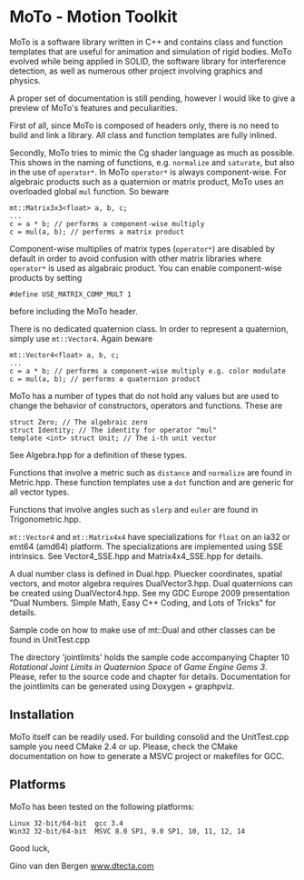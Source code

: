 
#  MoTo - Motion Toolkit

MoTo is a software library written in C++ and contains class and
function templates that are useful for animation and simulation of
rigid bodies. MoTo evolved while being applied in SOLID, the software
library for interference detection, as well as numerous other project
involving graphics and physics.

A proper set of documentation is still pending, however I would like
to give a preview of MoTo's features and peculiarities.

First of all, since MoTo is composed of headers only, there is no need to build
and link a library. All class and function templates are fully inlined. 
 
Secondly, MoTo tries to mimic the Cg shader language as much as possible. This
shows in the naming of functions, e.g. `normalize` and `saturate`, but also in
the use of `operator*`. In MoTo `operator*` is always component-wise. For
algebraic products such as a quaternion or matrix product, MoTo uses an
overloaded global `mul` function. So beware

```
mt::Matrix3x3<float> a, b, c;
...
c = a * b; // performs a component-wise multiply
c = mul(a, b); // performs a matrix product
```

Component-wise multiplies of matrix types (`operator*`) are disabled by default
in order to avoid confusion with other matrix libraries where `operator*` is used as algabraic product. You can enable component-wise products by setting

```
#define USE_MATRIX_COMP_MULT 1
```

before including the MoTo header.
 

There is no dedicated quaternion class. In order to represent a quaternion,
simply use `mt::Vector4`. Again beware   

```
mt::Vector4<float> a, b, c;
...
c = a * b; // performs a component-wise multiply e.g. color modulate
c = mul(a, b); // performs a quaternion product
```

MoTo has a number of types that do not hold any values but are used to change
the behavior of constructors, operators and functions. These are

```
struct Zero; // The algebraic zero
struct Identity; // The identity for operator "mul"
template <int> struct Unit; // The i-th unit vector
```

See Algebra.hpp for a definition of these types.


Functions that involve a metric such as `distance` and `normalize` are found in
Metric.hpp. These function templates use a `dot` function and are generic for
all vector types.

Functions that involve angles such as `slerp` and `euler` are found in
Trigonometric.hpp. 

`mt::Vector4` and `mt::Matrix4x4` have specializations for `float` on an ia32 or
emt64 (amd64) platform. The specializations are implemented using SSE
intrinsics. See Vector4_SSE.hpp and Matrix4x4_SSE.hpp for details.


A dual number class is defined in Dual.hpp. Pluecker coordinates, spatial
vectors, and motor algebra requires DualVector3.hpp. Dual quaternions can be
created using DualVector4.hpp. See my GDC Europe 2009
presentation "Dual Numbers. Simple Math, Easy C++ Coding, and Lots of Tricks"
for details.

Sample code on how to make use of mt::Dual and other classes can be found in
UnitTest.cpp


The directory 'jointlimits' holds the sample code accompanying Chapter 10
_Rotational Joint Limits in Quaternion Space_ of _Game Engine Gems 3_.
Please, refer to the source code and chapter for details. Documentation for
the jointlimits can be generated using Doxygen + graphpviz.


Installation
------------

MoTo itself can be readily used. For building consolid and the UnitTest.cpp
sample you need CMake 2.4 or up. Please, check the CMake documentation on how
to generate a MSVC project or makefiles for GCC.


Platforms
---------

MoTo has been tested on the following platforms:

    Linux 32-bit/64-bit  gcc 3.4
	Win32 32-bit/64-bit	 MSVC 8.0 SP1, 9.0 SP1, 10, 11, 12, 14

  

Good luck,


Gino van den Bergen
www.dtecta.com
